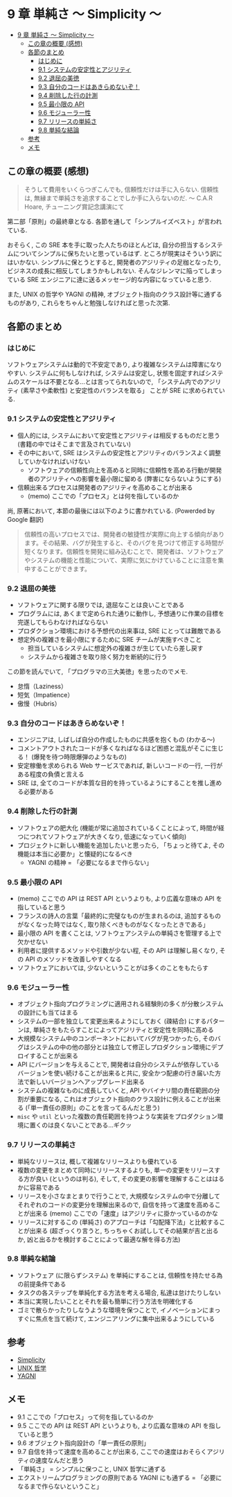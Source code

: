 # 9 章 単純さ 〜 Simplicity 〜
<!--ts-->
   * [9 章 単純さ 〜 Simplicity 〜](#9-章-単純さ--simplicity-)
      * [この章の概要 (感想)](#この章の概要-感想)
      * [各節のまとめ](#各節のまとめ)
         * [はじめに](#はじめに)
         * [9.1 システムの安定性とアジリティ](#91-システムの安定性とアジリティ)
         * [9.2 退屈の美徳](#92-退屈の美徳)
         * [9.3 自分のコードはあきらめないぞ！](#93-自分のコードはあきらめないぞ)
         * [9.4 削除した行の計測](#94-削除した行の計測)
         * [9.5 最小限の API](#95-最小限の-api)
         * [9.6 モジューラー性](#96-モジューラー性)
         * [9.7 リリースの単純さ](#97-リリースの単純さ)
         * [9.8 単純な結論](#98-単純な結論)
      * [参考](#参考)
      * [メモ](#メモ)

<!-- Added by: kappa, at: 2018-06-10T23:30+09:00 -->

<!--te-->
## この章の概要 (感想)

> そうして費用をいくらつぎこんでも, 信頼性だけは手に入らない.
> 信頼性は, 無縁まで単純さを追求することでしか手に入らないのだ.
> 〜 C.A.R Hoare, チューニング賞記念講演にて

第二部「原則」の最終章となる. 各節を通して「シンプルイズベスト」が言われている. 

おそらく, この SRE 本を手に取った人たちのほとんどは, 自分の担当するシステムについてシンプルに保ちたいと思っているはず. ところが現実はそういう訳にはいかない. シンプルに保とうとすると, 開発者のアジリティの足枷となったり, ビジネスの成長に相反してしまうかもしれない. そんなジレンマに陥ってしまっている SRE エンジニアに達に送るメッセージ的な内容になっていると思う.

また, UNIX の哲学や YAGNI の精神, オブジェクト指向のクラス設計等に通ずるものがあり, これらをちゃんと勉強しなければと思った次第.

## 各節のまとめ

### はじめに

ソフトウェアシステムは動的で不安定であり, より複雑なシステムは障害になりやすい. システムに何もしなければ, システムは安定し, 状態を固定すればシステムのスケールは不要となる...とは言ってられないので, 「システム内でのアジリティ (素早さや柔軟性) と安定性のバランスを取る」 ことが SRE に求められている.

### 9.1 システムの安定性とアジリティ

* 個人的には, システムにおいて安定性とアジリティは相反するものだと思う (書籍の中ではそこまで言及されていない)
* その中において, SRE はシステムの安定性とアジリティのバランスよく調整していかなければいけない
    * ソフトウェアの信頼性向上を高めると同時に信頼性を高める行動が開発者のアジリティへの影響を最小限に留める (弊害にならないようにする)
* 信頼出来るプロセスは開発者のアジリティを高めることが出来る
    * (memo) ここでの「プロセス」とは何を指しているのか
 
 尚, 原著において, 本節の最後には以下のように書かれている. (Powerded by Google 翻訳)
 
 > 信頼性の高いプロセスでは、開発者の敏捷性が実際に向上する傾向があります。その結果、バグが発生すると、そのバグを見つけて修正する時間が短くなります。信頼性を開発に組み込むことで、開発者は、ソフトウェアやシステムの機能と性能について、実際に気にかけていることに注意を集中することができます。

### 9.2 退屈の美徳

* ソフトウェアに関する限りでは, 退屈なことは良いことである
* プログラムには, あくまで定められた通りに動作し, 予想通りに作業の目標を完遂してもらわなければならない
* プロダクション環境における予想代の出来事は, SRE にとっては難敵である
* 想定外の複雑さを最小限にするために SRE チームが実施すべきこと
    * 担当しているシステムに想定外の複雑さが生じていたら差し戻す
    * システムから複雑さを取り除く努力を断続的に行う

この節を読んでいて, 「プログラマの三大美徳」を思ったのでメモ.

* 怠惰（Laziness）
* 短気（Impatience）
* 傲慢（Hubris）

### 9.3 自分のコードはあきらめないぞ！

* エンジニアは, しばしば自分の作成したものに共感を抱くもの (わかる〜)
* コメントアウトされたコードが多くなればなるほど困惑と混乱がそこに生じる！ (爆発を待つ時限爆弾のようなもの)
* 安定稼働を求められる Web サービスであれば, 新しいコードの一行, 一行がある程度の負債と言える
* SRE は, 全てのコードが本質な目的を持っているようにすることを推し進める必要がある

### 9.4 削除した行の計測

* ソフトウェアの肥大化 (機能が常に追加されているくことによって, 時間が経つにつれてソフトウェアが大きくなり, 低速になっていく傾向)
* プロジェクトに新しい機能を追加したいと思ったら, 「ちょっと待てよ, その機能は本当に必要か」と懐疑的になるべき
    * YAGNI の精神 = 「必要になるまで作らない」

### 9.5 最小限の API

* (memo) ここでの API は REST API というよりも, より広義な意味の API を指していると思う
* フランスの詩人の言葉「最終的に完璧なものが生まれるのは, 追加するものがなくなった時ではなく, 取り除くべきものがなくなったときである」
* 最小限の API を書くことは, ソフトウェアシステムの単純さを管理する上で欠かせない
* 利用者に提供するメソッドや引数が少ない程, その API は理解し易くなり, その API のメソッドを改善しやすくなる
* ソフトウェアにおいては, 少ないということがは多くのことをもたらす

### 9.6 モジューラー性

* オブジェクト指向プログラミングに適用される経験則の多くが分散システムの設計にも当てはまる
* システムの一部を独立して変更出来るようにしておく (疎結合) にするパターンは, 単純さをもたらすことによってアジリティと安定性を同時に高める
* 大規模なシステム中のコンポーネントにおいてバグが見つかったら, そのバグはシステムの中の他の部分とは独立して修正しプロダクション環境にデプロイすることが出来る
* API にバージョンを与えることで, 開発者は自分のシステムが依存しているバージョンを使い続けることが出来ると共に, 安全かつ配慮の行き届いた方法で新しいバージョンへアップグレード出来る
* システムの複雑なものに成長していくと, API やバイナリ間の責任範囲の分割が重要になる, これはオブジェクト指向のクラス設計に例えることが出来る (「単一責任の原則」のことを言ってるんだと思う)
* `misc` や `util` といった複数の責任範囲を持つような実装をプロダクション環境に置くのは良くないことである...ギクッ

### 9.7 リリースの単純さ

* 単純なリリースは, 概して複雑なリリースよりも優れている
* 複数の変更をまとめて同時にリリースするよりも, 単一の変更をリリースする方が良い (というのは判る), そして, その変更の影響を理解することははるかに容易である
* リリースを小さなまとまりで行うことで, 大規模なシステムの中で分離してそれぞれのコードの変更分を理解出来るので, 自信を持って速度を高めることが出来る (memo) ここでの「速度」はアジリティに掛かっているのかな
* リリースに対するこの (単純さ) のアプローチは「勾配降下法」と比較することが出来る (超ざっくり言うと, ちっちゃくお試ししてその結果が吉と出るか, 凶と出るかを検討することによって最適な解を得る方法)

### 9.8 単純な結論

* ソフトウェア (に限らずシステム) を単純にすることは, 信頼性を持たせる為の前提条件である
* タスクの各ステップを単純化する方法を考える場合, 私達は怠けたりしない
* 本当に実現したいこととそれを最も簡単に行う方法を明確化する
* ゴミで散らかったりしなうような環境を保つことで, イノベーションにまっすぐに焦点を当て続けて, エンジニアリングに集中出来るようにしている

## 参考

* [Simplicity](https://landing.google.com/sre/book/chapters/simplicity.html)
* [UNIX 哲学](https://ja.wikipedia.org/wiki/UNIX%E5%93%B2%E5%AD%A6)
* [YAGNI](https://ja.wikipedia.org/wiki/YAGNI)

## メモ

* 9.1 ここでの「プロセス」って何を指しているのか
* 9.5 ここでの API は REST API というよりも, より広義な意味の API を指していると思う
* 9.6 オブジェクト指向設計の「単一責任の原則」
* 9.7 自信を持って速度を高めることが出来る, ここでの速度はおそらくアジリティの速度なんだと思う
* 「単純さ」 = シンプルに保つこと, UNIX 哲学に通ずる
* エクストリームプログラミングの原則である YAGNI にも通ずる = 「必要になるまで作らないということ」
